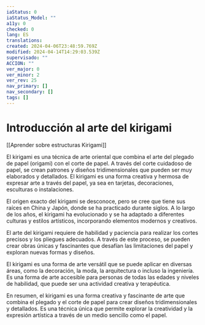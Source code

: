 ```yaml
---
iaStatus: 0
iaStatus_Model: ""
a11y: 0
checked: 0
lang: ES
translations: 
created: 2024-04-06T23:48:59.769Z
modified: 2024-04-14T14:29:03.539Z
supervisado: ""
ACCION: ""
ver_major: 0
ver_minor: 2
ver_rev: 25
nav_primary: []
nav_secondary: []
tags: []
---
```

# Introducción al arte del kirigami

[[Aprender sobre estructuras Kirigami]]

El kirigami es una técnica de arte oriental que combina el arte del plegado de papel (origami) con el corte de papel. A través del corte cuidadoso de papel, se crean patrones y diseños tridimensionales que pueden ser muy elaborados y detallados. El kirigami es una forma creativa y hermosa de expresar arte a través del papel, ya sea en tarjetas, decoraciones, esculturas o instalaciones.

El origen exacto del kirigami se desconoce, pero se cree que tiene sus raíces en China y Japón, donde se ha practicado durante siglos. A lo largo de los años, el kirigami ha evolucionado y se ha adaptado a diferentes culturas y estilos artísticos, incorporando elementos modernos y creativos.

El arte del kirigami requiere de habilidad y paciencia para realizar los cortes precisos y los pliegues adecuados. A través de este proceso, se pueden crear obras únicas y fascinantes que desafían las limitaciones del papel y exploran nuevas formas y diseños.

El kirigami es una forma de arte versátil que se puede aplicar en diversas áreas, como la decoración, la moda, la arquitectura o incluso la ingeniería. Es una forma de arte accesible para personas de todas las edades y niveles de habilidad, que puede ser una actividad creativa y terapéutica.

En resumen, el kirigami es una forma creativa y fascinante de arte que combina el plegado y el corte de papel para crear diseños tridimensionales y detallados. Es una técnica única que permite explorar la creatividad y la expresión artística a través de un medio sencillo como el papel.

